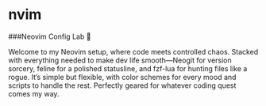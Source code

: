# nvim
###Neovim Config Lab 🧪

Welcome to my Neovim setup, where code meets controlled chaos. Stacked with everything needed to make dev life smooth—Neogit for version sorcery, feline for a polished statusline, and fzf-lua for hunting files like a rogue. It’s simple but flexible, with color schemes for every mood and scripts to handle the rest. Perfectly geared for whatever coding quest comes my way.
